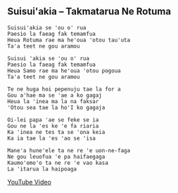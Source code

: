 ## Suisui'akia – Takmatarua Ne Rotuma
```
Suisui'akia se 'ou o' rua
Paesio la faeag fak temamfua
Heua Rotuma rae ma he'oua 'otou tau'uta
Ta'a teet ne gou aramou
```
```
Suisui 'akia se 'ou o' rua
Paesio la faeag fak temamfua
Heua Samo rae ma he'oua 'otou pogoua
Ta'a teet ne gou aramou
```
```
Te ne huga hoi pepenuju tae la for a
Gou a'hae ma se 'ae a ko gagaj
Heua la 'inea ma la na faksar
'Otou sea tae la ho'I ko gagaja
```
```
Oi-lei papa 'ae se feke se ia
Gou ne la 'es ke 'e fa riaria
Ka 'inea ne tes ta se 'ona keia
Ka ia tae la 'es 'ao se 'isa
```
```
Mane'a hune'ele ta ne re 'e uon-ne-faga
Ne gou leuofua 'e pa haifaegaga
Kaumo'omo'o ta ne re 'e vao kasa
La 'itarua la haipoaga
```
[YouTube Video](https://www.youtube.com/watch?v=TBRfGDkz0mg)
